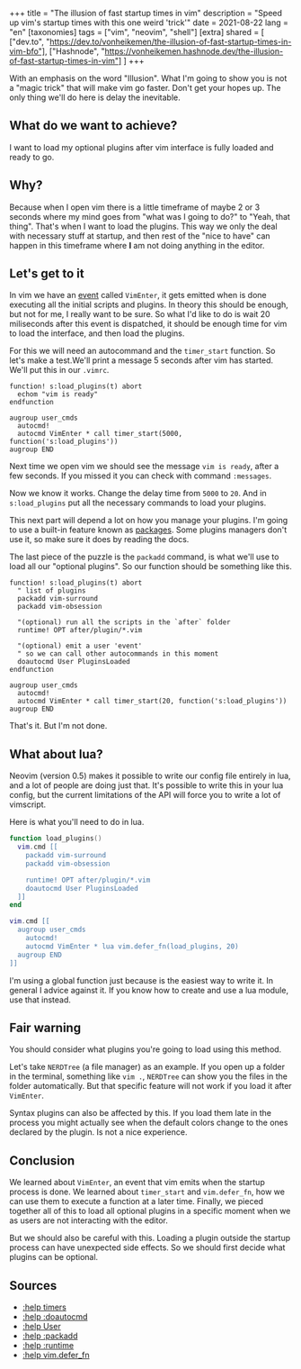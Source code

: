 +++
title = "The illusion of fast startup times in vim"
description = "Speed up vim's startup times with this one weird 'trick'"
date = 2021-08-22
lang = "en"
[taxonomies]
tags = ["vim", "neovim", "shell"]
[extra]
shared = [
  ["dev.to", "https://dev.to/vonheikemen/the-illusion-of-fast-startup-times-in-vim-bfo"],
  ["Hashnode", "https://vonheikemen.hashnode.dev/the-illusion-of-fast-startup-times-in-vim"]
]
+++

With an emphasis on the word "Illusion". What I'm going to show you is not a "magic trick" that will make vim go faster. Don't get your hopes up. The only thing we'll do here is delay the inevitable.

## What do we want to achieve?

I want to load my optional plugins after vim interface is fully loaded and ready to go.

## Why?

Because when I open vim there is a little timeframe of maybe 2 or 3 seconds where my mind goes from "what was I going to do?" to "Yeah, that thing". That's when I want to load the plugins. This way we only the deal with necessary stuff at startup, and then rest of the "nice to have" can happen in this timeframe where **I** am not doing anything in the editor.

## Let's get to it

In vim we have an [event](https://vimhelp.org/autocmd.txt.html#autocmd-events) called `VimEnter`, it gets emitted when is done executing all the initial scripts and plugins. In theory this should be enough, but not for me, I really want to be sure. So what I'd like to do is wait 20 miliseconds after this event is dispatched, it should be enough time for vim to load the interface, and then load the plugins.

For this we will need an autocommand and the `timer_start` function. So let's make a test.We'll print a message 5 seconds after vim has started. We'll put this in our `.vimrc`.

```vim
function! s:load_plugins(t) abort
  echom "vim is ready"
endfunction

augroup user_cmds
  autocmd!
  autocmd VimEnter * call timer_start(5000, function('s:load_plugins'))
augroup END
```

Next time we open vim we should see the message `vim is ready`, after a few seconds. If you missed it you can check with command `:messages`.

Now we know it works. Change the delay time from `5000` to `20`. And in `s:load_plugins` put all the necessary commands to load your plugins.

This next part will depend a lot on how you manage your plugins. I'm going to use a built-in feature known as [packages](https://vimhelp.org/repeat.txt.html#packages). Some plugins managers don't use it, so make sure it does by reading the docs.

The last piece of the puzzle is the `packadd` command, is what we'll use to load all our "optional plugins". So our function should be something like this. 

```vim
function! s:load_plugins(t) abort
  " list of plugins
  packadd vim-surround
  packadd vim-obsession

  "(optional) run all the scripts in the `after` folder
  runtime! OPT after/plugin/*.vim

  "(optional) emit a user 'event'
  " so we can call other autocommands in this moment
  doautocmd User PluginsLoaded
endfunction

augroup user_cmds
  autocmd!
  autocmd VimEnter * call timer_start(20, function('s:load_plugins'))
augroup END
```

That's it. But I'm not done.

## What about lua?

Neovim (version 0.5) makes it possible to write our config file entirely in lua, and a lot of people are doing just that. It's possible to write this in your lua config, but the current limitations of the API will force you to write a lot of vimscript.

Here is what you'll need to do in lua.

```lua
function load_plugins()
  vim.cmd [[
    packadd vim-surround
    packadd vim-obsession

    runtime! OPT after/plugin/*.vim
    doautocmd User PluginsLoaded
  ]]
end

vim.cmd [[
  augroup user_cmds
    autocmd!
    autocmd VimEnter * lua vim.defer_fn(load_plugins, 20)
  augroup END
]]
```

I'm using a global function just because is the easiest way to write it. In general I advice against it. If you know how to create and use a lua module, use that instead.

## Fair warning

You should consider what plugins you're going to load using this method.

Let's take `NERDTree` (a file manager) as an example. If you open up a folder in the terminal, something like `vim .`, `NERDTree` can show you the files in the folder automatically. But that specific feature will not work if you load it after `VimEnter`.

Syntax plugins can also be affected by this. If you load them late in the process you might actually see when the default colors change to the ones declared by the plugin. Is not a nice experience.

## Conclusion

We learned about `VimEnter`, an event that vim emits when the startup process is done. We learned about `timer_start` and `vim.defer_fn`, how we can use them to execute a function at a later time. Finally, we pieced together all of this to load all optional plugins in a specific moment when we as users are not interacting with the editor.

But we should also be careful with this. Loading a plugin outside the startup process can have unexpected side effects. So we should first decide what plugins can be optional.

## Sources

* [:help timers](https://vimhelp.org/eval.txt.html#timers) 
* [:help :doautocmd](https://vimhelp.org/autocmd.txt.html#%3Adoautocmd) 
* [:help User](https://vimhelp.org/autocmd.txt.html#User)
* [:help :packadd](https://vimhelp.org/repeat.txt.html#%3Apackadd)
* [:help :runtime](https://vimhelp.org/repeat.txt.html#%3Aruntime) 
* [:help vim.defer_fn](https://neovim.io/doc/user/lua.html#vim.defer_fn())

